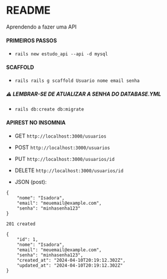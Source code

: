 # README
Aprendendo a fazer uma API 

#### PRIMEIROS PASSOS
- `rails new estudo_api --api -d mysql`

#### SCAFFOLD
- `rails rails g scaffold Usuario nome email senha`

##### :warning: LEMBRAR-SE DE ATUALIZAR A SENHA DO DATABASE.YML 

- `rails db:create db:migrate`

#### APIREST NO INSOMNIA

- GET `http://localhost:3000/usuarios` 
- POST `http://localhost:3000/usuarios`
- PUT `http://localhost:3000/usuarios/id`
- DELETE `http://localhost:3000/usuarios/id`

- JSON (post): 
```
{
	"nome": "Isadora",
	"email": "meuemail@example.com",
	"senha": "minhasenha123"
}
```
```
201 created

{
	"id": 1,
	"nome": "Isadora",
	"email": "meuemail@example.com",
	"senha": "minhasenha123",
	"created_at": "2024-04-10T20:19:12.302Z",
	"updated_at": "2024-04-10T20:19:12.302Z"
}
```